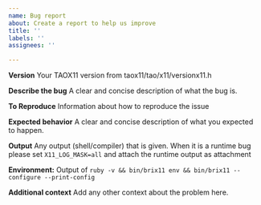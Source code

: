 ```yaml
---
name: Bug report
about: Create a report to help us improve
title: ''
labels: ''
assignees: ''

---
```


**Version**
Your TAOX11 version from taox11/tao/x11/versionx11.h

**Describe the bug**
A clear and concise description of what the bug is.

**To Reproduce**
Information about how to reproduce the issue

**Expected behavior**
A clear and concise description of what you expected to happen.

**Output**
Any output (shell/compiler) that is given. When it is a runtime bug please set `X11_LOG_MASK=all` and attach the runtime output as attachment

**Environment:**
Output of `ruby -v && bin/brix11 env && bin/brix11 -- configure --print-config`

**Additional context**
Add any other context about the problem here.
